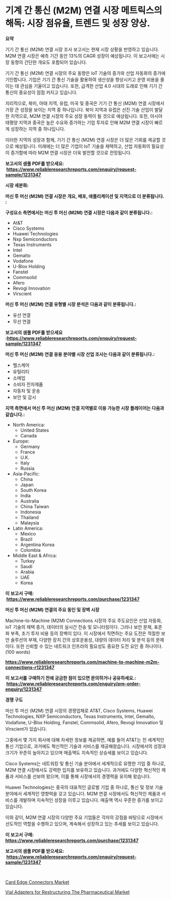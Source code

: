 <p><h1>기계 간 통신 (M2M) 연결 시장 메트릭스의 해독: 시장 점유율, 트렌드 및 성장 양상.</h1></p><p><strong>요약</strong></p>
<p><p>기기 간 통신 (M2M) 연결 시장 조사 보고서는 현재 시장 상황을 반영하고 있습니다. M2M 연결 시장은 예측 기간 동안 13%의 CAGR 성장이 예상됩니다. 이 보고서에는 시장 동향의 간단한 개요도 포함되어 있습니다.</p><p>기기 간 통신 (M2M) 연결 시장의 주요 동향은 IoT 기술의 증가와 산업 자동화의 증가에 기인합니다. 기업은 기기 간 통신 기술을 활용하여 생산성을 향상시키고 운영 비용을 줄이는 데 관심을 기울이고 있습니다. 또한, 급격한 산업 4.0 시대의 도래로 인해 기기 간 통신의 중요성이 점점 커지고 있습니다.</p><p>지리적으로, 북미, 아태 지역, 유럽, 미국 및 중국은 기기 간 통신 (M2M) 연결 시장에서 가장 큰 성장을 보이는 지역 중 하나입니다. 북미 지역과 유럽은 선진 기술 산업이 발달한 지역으로, M2M 연결 시장의 주요 성장 동력이 될 것으로 예상됩니다. 또한, 아시아 태평양 지역과 중국은 높은 수요와 증가하는 기업 투자로 인해 M2M 연결 시장이 빠르게 성장하는 지역 중 하나입니다.</p><p>이러한 지역의 성장과 함께, 기기 간 통신 (M2M) 연결 시장은 더 많은 기회를 제공할 것으로 예상됩니다. 미래에는 더 많은 기업이 IoT 기술을 채택하고, 산업 자동화의 필요성이 증가함에 따라 M2M 연결 시장은 더욱 발전할 것으로 전망됩니다.</p></p>
<p><strong>보고서의 샘플 PDF를 받으세요: &nbsp;<a href="https://www.reliableresearchreports.com/enquiry/request-sample/1231347">https://www.reliableresearchreports.com/enquiry/request-sample/1231347</a></strong></p>
<p><strong>시장 세분화:</strong></p>
<p><strong> 머신 투 머신 (M2M) 연결 시장은 개요, 배포, 애플리케이션 및 지역으로 더 분류됩니다. :</strong></p>
<p><strong>구성요소 측면에서는 머신 투 머신 (M2M) 연결 시장은 다음과 같이 분류됩니다.:</strong></p>
<p><ul><li>At&T</li><li>Cisco Systems</li><li>Huawei Technologies</li><li>Nxp Semiconductors</li><li>Texas Instruments</li><li>Intel</li><li>Gemalto</li><li>Vodafone</li><li>U-Blox Holding</li><li>Fanstel</li><li>Commsolid</li><li>Afero</li><li>Revogi Innovation</li><li>Virscient</li></ul></p>
<p><strong> 머신 투 머신 (M2M) 연결 유형별 시장 분석은 다음과 같이 분류됩니다.:</strong></p>
<p><ul><li>유선 연결</li><li>무선 연결</li></ul></p>
<p><strong>보고서의 샘플 PDF를 받으세요 :<a href="https://www.reliableresearchreports.com/enquiry/request-sample/1231347">https://www.reliableresearchreports.com/enquiry/request-sample/1231347</a></strong></p>
<p><strong> 머신 투 머신 (M2M) 연결 응용 분야별 시장 산업 조사는 다음과 같이 분류됩니다.:</strong></p>
<p><ul><li>헬스케어</li><li>유틸리티</li><li>소매업</li><li>소비자 전자제품</li><li>자동차 및 운송</li><li>보안 및 감시</li></ul></p>
<p><strong>지역 측면에서 머신 투 머신 (M2M) 연결 지역별로 이용 가능한 시장 플레이어는 다음과 같습니다.:</strong></p>
<p><ul>
    <li>
        North America:
        <ul>
            <li>United States</li>
            <li>Canada</li>
        </ul>
    </li>
    <li>
        Europe:
        <ul>
            <li>Germany</li>
            <li>France</li>
            <li>U.K.</li>
            <li>Italy</li>
            <li>Russia</li>
        </ul>
    </li>
    <li>
        Asia-Pacific:
        <ul>
            <li>China</li>
            <li>Japan</li>
            <li>South Korea</li>
            <li>India</li>
            <li>Australia</li>
            <li>China Taiwan</li>
            <li>Indonesia</li>
            <li>Thailand</li>
            <li>Malaysia</li>
        </ul>
    </li>
    <li>
        Latin America:
        <ul>
            <li>Mexico</li>
            <li>Brazil</li>
            <li>Argentina Korea</li>
            <li>Colombia</li>
        </ul>
    </li>
    <li>
        Middle East & Africa:
        <ul>
            <li>Turkey</li>
            <li>Saudi</li>
            <li>Arabia</li>
            <li>UAE</li>
            <li>Korea</li>
        </ul>
    </li>
    </ul></p>
<p><strong>이 보고서 구매: &nbsp;<a href="https://www.reliableresearchreports.com/purchase/1231347">https://www.reliableresearchreports.com/purchase/1231347</a></strong></p>
<p><strong>머신 투 머신 (M2M) 연결의 주요 동인 및 장벽 시장</strong></p>
<p><p>Machine-to-Machine (M2M) Connections 시장의 주요 주도요인은 산업 자동화, IoT 기술의 채택 증가, 데이터의 실시간 전송 및 모니터링이다. 그러나 보안 문제, 표준화 부족, 초기 투자 비용 등의 장벽이 있다. 이 시장에서 직면하는 주요 도전은 적절한 보안 솔루션의 부재, 다양한 장치 간의 상호운용성, 대량의 데이터 처리 및 분석 등의 문제이다. 또한 신뢰할 수 있는 네트워크 인프라의 필요성도 중요한 도전 요인 중 하나이다. (100 words)</p></p>
<p><strong><a href="https://www.reliableresearchreports.com/machine-to-machine-m2m-connections-r1231347">https://www.reliableresearchreports.com/machine-to-machine-m2m-connections-r1231347</a></strong></p>
<p><strong>이 보고서를 구매하기 전에 궁금한 점이 있으면 문의하거나 공유하세요.: &nbsp;<a href="https://www.reliableresearchreports.com/enquiry/pre-order-enquiry/1231347">https://www.reliableresearchreports.com/enquiry/pre-order-enquiry/1231347</a></strong></p>
<p><strong>경쟁 구도</strong></p>
<p><p>머신 투 머신 (M2M) 연결 시장의 경쟁업체로 AT&T, Cisco Systems, Huawei Technologies, NXP Semiconductors, Texas Instruments, Intel, Gemalto, Vodafone, U-Blox Holding, Fanstel, Commsolid, Afero, Revogi Innovation 및 Virscient가 있습니다.</p><p>그중에서 몇 가지 회사에 대해 자세한 정보를 제공하면, 예를 들어 AT&T는 전 세계적인 통신 기업으로, 과거에도 혁신적인 기술과 서비스를 제공해왔습니다. 시장에서의 성장과 크기가 꾸준히 높아지고 있으며 매출액도 지속적인 상승세를 보이고 있습니다.</p><p>Cisco Systems는 네트워킹 및 통신 기술 분야에서 세계적으로 유명한 기업 중 하나로, M2M 연결 시장에서도 강력한 입지를 보유하고 있습니다. 과거에도 다양한 혁신적인 제품과 서비스를 선보여 왔으며, 이를 통해 시장에서의 경쟁력을 유지해 왔습니다.</p><p>Huawei Technologies는 중국의 대표적인 글로벌 기업 중 하나로, 통신 및 정보 기술 분야에서 세계적인 영향력을 갖고 있습니다. M2M 연결 시장에서도 혁신적인 제품과 서비스를 개발하며 지속적인 성장을 이루고 있습니다. 매출액 역시 꾸준한 증가를 보이고 있습니다.</p><p>이와 같이, M2M 연결 시장의 다양한 주요 기업들은 각자의 강점을 바탕으로 시장에서 선도적인 역할을 수행하고 있으며, 계속해서 성장하고 있는 추세를 보이고 있습니다.</p></p>
<p><strong>이 보고서 구매: &nbsp; <a href="https://www.reliableresearchreports.com/purchase/1231347">https://www.reliableresearchreports.com/purchase/1231347</a></strong></p>
<p><strong>보고서의 샘플 PDF를 받으세요: &nbsp;<a href="https://www.reliableresearchreports.com/enquiry/request-sample/1231347">https://www.reliableresearchreports.com/enquiry/request-sample/1231347</a></strong><strong></strong></p>
<p>&nbsp;</p>
<p><p><a href="https://eight-handstand-8fb.notion.site/Card-Edge-Connectors-Market-Furnishes-Information-on-Market-Share-Market-Trends-and-Market-Growth-53763513b55d4a369893ea4818728b6f">Card Edge Connectors Market</a></p><p><a href="https://github.com/Sinjinluong3e0awx2m195k76/Market-Research-Report-List-2/blob/main/vial-adapters-for-restructuring-the-pharmaceutical-market.md">Vial Adapters for Restructuring The Pharmaceutical Market</a></p></p>